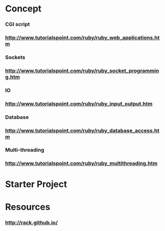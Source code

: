 # Concept
### CGI script
### http://www.tutorialspoint.com/ruby/ruby_web_applications.htm
### Sockets
### http://www.tutorialspoint.com/ruby/ruby_socket_programming.htm
### IO
### http://www.tutorialspoint.com/ruby/ruby_input_output.htm
### Database
### http://www.tutorialspoint.com/ruby/ruby_database_access.htm
### Multi-threading
### http://www.tutorialspoint.com/ruby/ruby_multithreading.htm
# Starter Project
# Resources
### http://rack.github.io/
